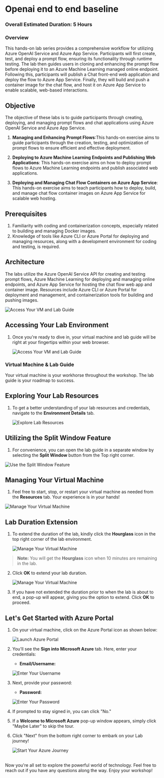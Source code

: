 # Openai end to end baseline


### Overall Estimated Duration: 5 Hours
### Overview

This hands-on lab series provides a comprehensive workflow for utilizing Azure OpenAI Service and Azure App Service. Participants will first create, test, and deploy a prompt flow, ensuring its functionality through runtime testing. The lab then guides users in cloning and enhancing the prompt flow before deploying it to an Azure Machine Learning managed online endpoint. Following this, participants will publish a Chat front-end web application and deploy the flow to Azure App Service. Finally, they will build and push a container image for the chat flow, and host it on Azure App Service to enable scalable, web-based interactions.

## Objective 
The objective of these labs is to guide participants through creating, deploying, and managing prompt flows and chat applications using Azure OpenAI Service and Azure App Service.

1. **Managing and Enhancing Prompt Flows**:This hands-on exercise aims to guide participants through the creation, testing, and optimization of prompt flows to ensure efficient and effective deployment.

2. **Deploying to Azure Machine Learning Endpoints and Publishing Web Applications**: This hands-on exercise aims on how to deploy prompt flows to Azure Machine Learning endpoints and publish associated web applications.

3. **Deploying and Managing Chat Flow Containers on Azure App Service**: This hands-on exercise aims to teach participants how to deploy, build, and manage chat flow container images on Azure App Service for scalable web hosting.

## Prerequisites

 1. Familiarity with coding and containerization concepts, especially related to building and managing Docker images.
 2. Knowledge of tools like Azure CLI or Azure Portal for deploying and managing resources, along with a development environment for coding and testing, is required.

## Architecture

The labs utilize the Azure OpenAI Service API for creating and testing prompt flows, Azure Machine Learning for deploying and managing online endpoints, and Azure App Service for hosting the chat flow web app and container image. Resources include Azure CLI or Azure Portal for deployment and management, and containerization tools for building and pushing images.

   ![Access Your VM and Lab Guide](../media/acr_dia.png)
 
## Accessing Your Lab Environment
 
1. Once you're ready to dive in, your virtual machine and lab guide will be right at your fingertips within your web browser.
 
   ![Access Your VM and Lab Guide](../media/labguide-1.png)

 ### Virtual Machine & Lab Guide
 
   Your virtual machine is your workhorse throughout the workshop. The lab guide is your roadmap to success.
 
## Exploring Your Lab Resources
 
1. To get a better understanding of your lab resources and credentials, navigate to the **Environment Details** tab.
 
   ![Explore Lab Resources](../media/env-1.png)
 
## Utilizing the Split Window Feature
 
 1. For convenience, you can open the lab guide in a separate window by selecting the **Split Window** button from the Top right corner.
 
 ![Use the Split Window Feature](../media/spl.png)
 
## Managing Your Virtual Machine
 
 1. Feel free to start, stop, or restart your virtual machine as needed from the **Resources** tab. Your experience is in your hands!
 
 ![Manage Your Virtual Machine](../media/res.png)

## **Lab Duration Extension**

1. To extend the duration of the lab, kindly click the **Hourglass** icon in the top right corner of the lab environment. 

   ![Manage Your Virtual Machine](../media/gext.png)

>**Note:** You will get the **Hourglass** icon when 10 minutes are remaining in the lab.

2. Click **OK** to extend your lab duration.
 
   ![Manage Your Virtual Machine](../media/gext2.png)

3. If you have not extended the duration prior to when the lab is about to end, a pop-up will appear, giving you the option to extend. Click **OK** to proceed. 

## Let's Get Started with Azure Portal
 
1. On your virtual machine, click on the Azure Portal icon as shown below:
 
   ![Launch Azure Portal](../media/sc900-image(1).png)
 
2. You'll see the **Sign into Microsoft Azure** tab. Here, enter your credentials:
 
   - **Email/Username:** <inject key="AzureAdUserEmail"></inject>
 
   ![Enter Your Username](../media/sc900-image-1.png)
 
3. Next, provide your password:
 
   - **Password:** <inject key="AzureAdUserPassword"></inject>
 
   ![Enter Your Password](../media/sc900-image-2.png)
 
4. If prompted to stay signed in, you can click "No."
 
5. If a **Welcome to Microsoft Azure** pop-up window appears, simply click "Maybe Later" to skip the tour.
 
6. Click "Next" from the bottom right corner to embark on your Lab journey!
 
   ![Start Your Azure Journey](../media/sc900-image(3).png)
 
<br>Now you're all set to explore the powerful world of technology. Feel free to reach out if you have any questions along the way. Enjoy your workshop!
